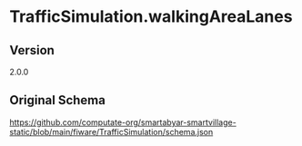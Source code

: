 # TrafficSimulation.walkingAreaLanes

## Version
2.0.0

## Original Schema
https://github.com/computate-org/smartabyar-smartvillage-static/blob/main/fiware/TrafficSimulation/schema.json
